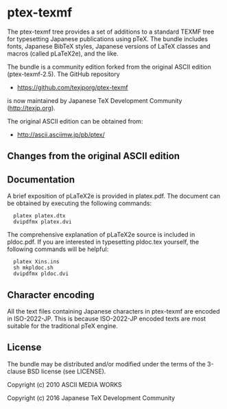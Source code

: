 # ptex-texmf

The ptex-texmf tree provides a set of additions to a standard TEXMF
tree for typesetting Japanese publications using pTeX. The bundle
includes fonts, Japanese BibTeX styles, Japanese versions of LaTeX
classes and macros (called pLaTeX2e), and the like.

The bundle is a community edition forked from the original ASCII
edition (ptex-texmf-2.5). The GitHub repository

- https://github.com/texjporg/ptex-texmf

is now maintained by Japanese TeX Development Community
(http://texjp.org).

The original ASCII edition can be obtained from:

- http://ascii.asciimw.jp/pb/ptex/

## Changes from the original ASCII edition

## Documentation

A brief exposition of pLaTeX2e is provided in platex.pdf.
The document can be obtained by executing the following commands:

~~~~
  platex platex.dtx
  dvipdfmx platex.dvi
~~~~

The comprehensive explanation of pLaTeX2e source is included in
pldoc.pdf. If you are interested in typesetting pldoc.tex yourself,
the following commands will be helpful:

~~~~
  platex Xins.ins
  sh mkpldoc.sh
  dvipdfmx pldoc.dvi
~~~~

## Character encoding

All the text files containing Japanese characters in ptex-texmf are
encoded in ISO-2022-JP. This is because ISO-2022-JP encoded texts
are most suitable for the traditional pTeX engine.

## License

The bundle may be distributed and/or modified under the terms of
the 3-clause BSD license (see LICENSE).

Copyright (c) 2010 ASCII MEDIA WORKS

Copyright (c) 2016 Japanese TeX Development Community
